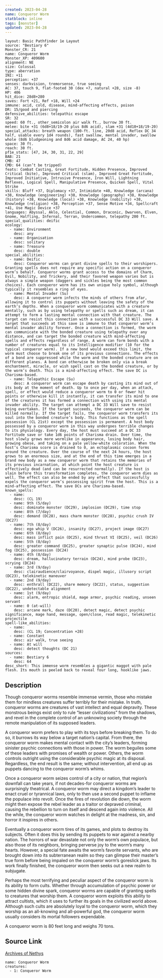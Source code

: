 ```yaml
---
created: 2023-04-28
name: Conqueror Worm
statblock: inline
tags: [monster]
updated: 2023-04-28
---
```

```statblock
layout: Basic Pathfinder 1e Layout
source: "Bestiary 6"
Monster_CR: 21
name: Conqueror Worm
Monster_XP: 409600
alignment: NE
size: Colossal
type: aberration
INI: +11
perception: +37
senses: darkvision, tremorsense, true seeing
AC: 37, touch 9, flat-footed 30 (dex +7, natural +28, size -8)
HP: 406
hit_dice: 28d8+280
saves: Fort +21, Ref +18, Will +24
immune: acid, cold, disease, mind-affecting effects, poison
DR: 15/good and piercing
defensive_abilities: telepathic escape
SR: 32
speed: 60 ft., other_semicolon air walk ft., burrow 30 ft.
melee: bite +31 (6d8+18/19-20 plus 8d6 acid), slam +31 (4d10+18/19-20)
special_attacks: breath weapon (100-ft. line, 20d8 acid, Reflex DC 34 half, usable every 1d4 rounds), fast swallow, mental invader, swallow whole (8d6 bludgeoning and 8d6 acid damage, AC 24, 40 hp)
space: 30 ft.
reach: 30 ft.
pf1e_stats: [47, 24, 30, 31, 22, 29]
BAB: 21
CMB: 47
CMD: 64 (can’t be tripped)
feats: Combat Casting, Great Fortitude, Hidden Presence, Improved Critical (bite), Improved Critical (slam), Improved Great Fortitude, Improved Initiative, Intrusive Presence, Iron Will, Lightning Reflexes, Logical Spell, Manipulative Presence, Quicken Spell, Vital Strike
skills: Bluff +37, Diplomacy +37, Intimidate +40, Knowledge (arcana) +38, Knowledge (engineering) +38, Knowledge (geography) +38, Knowledge (history) +38, Knowledge (local) +38, Knowledge (nobility) +38, Knowledge (religion) +38, Perception +37, Sense Motive +34, Spellcraft +41, Use Magic Device +37
languages: Abyssal, Aklo, Celestial, Common, Draconic, Dwarven, Elven, Gnome, Halfling, Infernal, Terran, Undercommon, telepathy 200 ft.
special_qualities: deific
ecology:
  - name: Environment
    desc: any
  - name: Organisation
    desc: solitary
  - name: Treasure
    desc: double
special_abilities:
  - name: Deific
    desc: Conqueror worms can grant divine spells to their worshipers. Granting spells does not require any specific action on a conqueror worm’s behalf. Conqueror worms grant access to the domains of Charm, Evil, Nobility, and Trickery, and their favored weapon varies but is always a simple weapon (daggers and sickles being the most common choices). Each conqueror worm has its own unique holy symbol, although typically it resembles a ring of eyes.
  - name: Mental Invader (Su)
    desc: A conqueror worm infects the minds of others from afar, allowing it to control its puppets without leaving the safety of the earth’s depths. When a conqueror worm communicates with a creature mentally, such as by using telepathy or spells such as dream, it can attempt to form a lasting mental connection with that creature. The target can resist this connection with a successful DC 33 Will save. A target that succeeds at this save is immune to that conqueror worm’s mental invader ability forever. Once a connection is formed, the worm can communicate with the bonded creature using telepathy over any distance, and can target the bonded creature with mind-affecting spells and effects regardless of range. A worm can form bonds with a number of creatures equal to its Intelligence modifier (10 for the typical conqueror worm). If a new bond would exceed this limit, the worm must choose to break one of its previous connections. The effects of a bond are suppressed while the worm and the bonded creature are on different planes. A bond can otherwise be broken only via a break enchantment, miracle, or wish spell cast on the bonded creature, or by the worm’s death. This is a mind-affecting effect. The save DC is Charisma-based.
  - name: Telepathic Escape (Su)
    desc: A conqueror worm can escape death by casting its mind out of its body at the moment of death. Up to once per day, when an attack, spell, or effect would reduce a conqueror worm to 0 or fewer hit points or otherwise kill it instantly, it can transfer its mind to one of the creatures it has formed a connection with using its mental invader ability. The target can attempt a DC 33 Will save to resist being overtaken. If the target succeeds, the conqueror worm can be killed normally. If the target fails, the conqueror worm transfers its soul into the bonded creature’s body. This functions as the spell possession (CL 21st) except the possession is permanent. A host body possessed by a conqueror worm in this way undergoes terrible changes to its physiology. Every day, the host must succeed at a DC 33 Fortitude save or take 1d6 points of Charisma drain. Over time, the host slowly grows more wormlike in appearance, losing body hair, growing obese, and taking on a pale yellow-white coloration. When the host’s Charisma score is drained to 0, an ectoplasmic cocoon forms around the creature. Over the course of the next 24 hours, the host grows to an enormous size, and at the end of this time emerges in a brand new body as a new conqueror worm that retains the memories of its previous incarnation, at which point the host creature is effectively dead (and can be resurrected normally). If the host is slain before this transformation completes, the conqueror worm dies as well. The effect can also be ended by any effect that successfully expels the conqueror worm’s possessing spirit from the host. This is a mind-affecting effect. The save DCs are Charisma-based.
known_spells:
  - name:
    desc: (CL 19)
  - name: 9th (5/day)
    desc: dominate monster (DC29), implosion (DC29), time stop
  - name: 8th (7/day)
    desc: demand (DC28), mass charm monster (DC28), psychic crush IV (DC27)
  - name: 7th (8/day)
    desc: ego whip V (DC26), insanity (DC27), project image (DC27)
  - name: 6th (8/day)
    desc: mass inflict pain (DC25), mind thrust VI (DC25), veil (DC26)
  - name: 5th (8/day)
    desc: greater command (DC25), greater synaptic pulse (DC24), mind fog (DC25), possession (DC24)
  - name: 4th (8/day)
    desc: dream, hallucinatory terrain (DC24), mind probe (DC23), scrying (DC24)
  - name: 3rd (9/day)
    desc: clairaudience/clairvoyance, dispel magic, illusory script (DC23), telekinetic maneuver
  - name: 2nd (9/day)
    desc: enthrall (DC22), share memory (DC22), status, suggestion (DC22), undetectable alignment
  - name: 1st (9/day)
    desc: alarm, entropic shield, mage armor, psychic reading, unseen servant
  - name: 0 (at-will)
    desc: arcane mark, daze (DC20), detect magic, detect psychic significance, mage hand, message, open/close, read magic, telekinetic projectile
spell-like_abilities:
  - name:
    desc: (CL 19; Concentration +28)
  - name: Constant
    desc: air walk, true seeing
  - name: At will
    desc: detect thoughts (DC 21)
sources:
  - name: Bestiary 6
    desc: 64
desc_short: This immense worm resembles a gigantic maggot with pale flesh. Its mouth is peeled back to reveal four long, hooklike jaws.
```
## Description
Though conqueror worms resemble immense vermin, those who mistake them for mindless creatures suffer terribly for their mistake. In truth, conqueror worms are creatures of vast intellect and equal depravity. These monstrous beings exist only to rule “lesser civilizations” from the shadows, and revel in the complete control of an unknowing society through the remote manipulation of its supposed leaders. 

A conqueror worm prefers to play with its toys before breaking them. To do so, it burrows its way below a target nation’s capital. From there, the conqueror worm makes mental contact with the city’s leaders, forming sinister psychic connections with those in power. The worm beguiles some of these leaders with promises of wealth or power. Others, the worm controls outright using the considerable psychic magic at its disposal. Regardless, the end result is the same; without intervention, all end up as puppets dancing to the conqueror worm’s whims. 

Once a conqueror worm seizes control of a city or nation, that region’s downfall can take years, if not decades-for conqueror worms are surprisingly theatrical. A conqueror worm may direct a kingdom’s leader to enact cruel or tyrannical laws, only to then use a second puppet to inflame the populace into revolt. Once the fires of revolution die down, the worm might then expose the rebel leader as a traitor or depraved criminal, causing the rebellion to turn on itself and descend again into violence. All the while, the conqueror worm watches in delight at the madness, sin, and horror it inspires in others. 

Eventually a conqueror worm tires of its games, and plots to destroy its subjects. Often it does this by sending its puppets to war against a nearby nation. The horrors of war devastate not only the worm’s own populace, but also those of its neighbors, bringing perverse joy to the worm’s many hearts. However, a special fate awaits the worm’s favorite servants, who are brought down into its subterranean realm so they can glimpse their master’s true form before being impaled on the conqueror worm’s goreslick jaws. Its work finally finished, the conqueror worm then seeks out a new realm to subjugate. 

Perhaps the most terrifying and peculiar aspect of the conqueror worm is its ability to form cults. Whether through accumulation of psychic power or some hidden divine spark, conqueror worms are capable of granting spells to creatures that worship them. A conqueror worm exploits this ability to attract cultists, which it uses to further its goals in the civilized world above. Although such cults are absolutely loyal to the conqueror worm, which they worship as an all-knowing and all-powerful god, the conqueror worm usually considers its mortal followers expendable. 

A conqueror worm is 80 feet long and weighs 70 tons.
## Source Link
[Archives of Nethys](https://aonprd.com/MonsterDisplay.aspx?ItemName=Conqueror%20Worm)
```encounter-table
name: Conqueror Worm
creatures:
  - 1: Conqueror Worm
```
